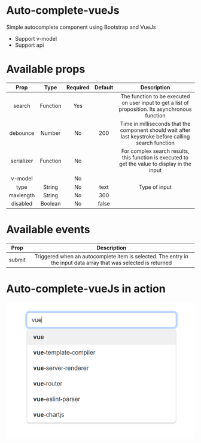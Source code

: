# Auto-complete-vueJs
Simple autocomplete component using Bootstrap and VueJs
- Support v-model
- Support api

# Available props

|    Prop    |   Type   | Required | Default |                                               Description                                               |
|:----------:|:--------:|:--------:|:-------:|:-------------------------------------------------------------------------------------------------------:|
|   search   | Function |   Yes    |         |    The function to be executed on user input to get a list of proposition. Its asynchronous function    |
|  debounce  |  Number  |    No    |   200   | Time in milliseconds that the component should wait after last keystroke before calling search function |
| serializer | Function |    No    |         |     For complex search results, this function is executed to get the value to display in the input      |
|  v-model   |          |    No    |         |                                                                                                         |
|    type    |  String  |    No    |  text   |                                              Type of input                                              |
| maxlength  |  String  |    No    |   300   |                                                                                                         |
|  disabled  | Boolean  |    No    |  false  |                                                                                                         |


# Available events

|    Prop    |                                                   Description                                                    |
|:----------:|:----------------------------------------------------------------------------------------------------------------:|
|   submit   | Triggered when an autocomplete item is selected. The entry in the input data array that was selected is returned |



# Auto-complete-vueJs in action
![img.png](img.png)